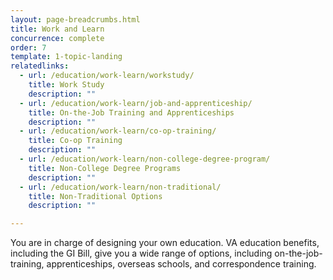 ```yaml
---
layout: page-breadcrumbs.html
title: Work and Learn
concurrence: complete
order: 7
template: 1-topic-landing
relatedlinks:
  - url: /education/work-learn/workstudy/
    title: Work Study
    description: ""
  - url: /education/work-learn/job-and-apprenticeship/
    title: On-the-Job Training and Apprenticeships
    description: ""
  - url: /education/work-learn/co-op-training/
    title: Co-op Training
    description: ""
  - url: /education/work-learn/non-college-degree-program/
    title: Non-College Degree Programs
    description: ""
  - url: /education/work-learn/non-traditional/
    title: Non-Traditional Options
    description: ""

---
```


<div class="va-introtext">

You are in charge of designing your own education. VA education benefits, including the GI Bill, give you a wide range of options, including on-the-job-training, apprenticeships, overseas schools, and correspondence training.

</div>